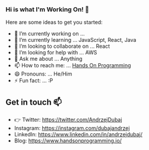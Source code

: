### Hi is what I'm Working On! 👋

Here are some ideas to get you started:

- 🔭 I’m currently working on ... 
- 🌱 I’m currently learning ... JavaScript, React, Java
- 👯 I’m looking to collaborate on ... React
- 🤔 I’m looking for help with ... AWS
- 💬 Ask me about ... Anything
- 📫 How to reach me: ... [Hands On Programming](https://www.handsonprogramming.io)
- 😄 Pronouns: ... He/Him
- ⚡ Fun fact: ... :P

## Get in touch :mailbox:

* :point_right: Twitter: <https://twitter.com/AndrzejDubaj>
* Instagram: <https://instagram.com/dubajandrzej>
* LinkedIn: <https://www.linkedin.com/in/andrzejdubaj/>
* Blog: <https://www.handsonprogramming.io/>

